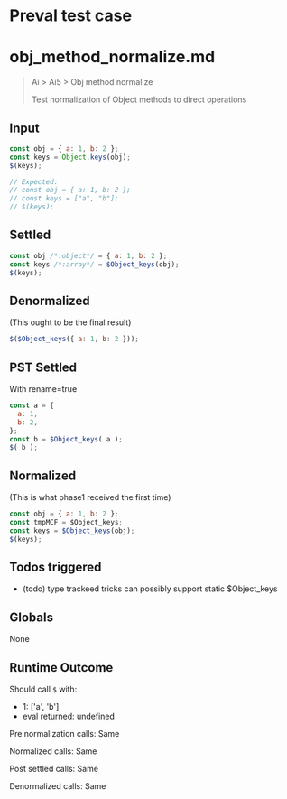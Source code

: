 # Preval test case

# obj_method_normalize.md

> Ai > Ai5 > Obj method normalize
>
> Test normalization of Object methods to direct operations

## Input

`````js filename=intro
const obj = { a: 1, b: 2 };
const keys = Object.keys(obj);
$(keys);

// Expected:
// const obj = { a: 1, b: 2 };
// const keys = ["a", "b"];
// $(keys);
`````


## Settled


`````js filename=intro
const obj /*:object*/ = { a: 1, b: 2 };
const keys /*:array*/ = $Object_keys(obj);
$(keys);
`````


## Denormalized
(This ought to be the final result)

`````js filename=intro
$($Object_keys({ a: 1, b: 2 }));
`````


## PST Settled
With rename=true

`````js filename=intro
const a = {
  a: 1,
  b: 2,
};
const b = $Object_keys( a );
$( b );
`````


## Normalized
(This is what phase1 received the first time)

`````js filename=intro
const obj = { a: 1, b: 2 };
const tmpMCF = $Object_keys;
const keys = $Object_keys(obj);
$(keys);
`````


## Todos triggered


- (todo) type trackeed tricks can possibly support static $Object_keys


## Globals


None


## Runtime Outcome


Should call `$` with:
 - 1: ['a', 'b']
 - eval returned: undefined

Pre normalization calls: Same

Normalized calls: Same

Post settled calls: Same

Denormalized calls: Same
